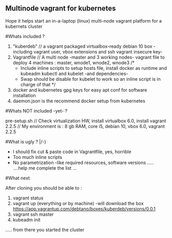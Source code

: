 Multinode vagrant for kubernetes
--------------------------------

Hope it helps start an in-a-laptop (linux) multi-node vagrant platform for a kubernets cluster

#Whats included ?

1. "kuberdeb" // a vagrant packaged virtualbox-ready debian 10 box -including vagrant user, vbox extensions and ssh vagrant insecure key-
2. Vagrantfile // A multi node -master and 3 working nodes- vagrant file to deploy 4 machines : master, wnode1, wnode2, wnode3
	/*
	* Include inline scripts to setup hosts file, install docker as runtime and kubeadm kubectl and kubelet -and dependencies-
	* Swap should be disable for kubelet to work so an inline script is in charge of that
	*/
3. docker and kubernetes gpg keys for easy apt conf for software installation
4. daemon.json is the recommend docker setup from kubernetes 

#Whats NOT included -yet- ?

pre-setup.sh // Check virtualization HW, install virtualbox 6.0, install vagrant 2.2.5
             // My environment is : 8 gb RAM, core i5, debian 10, vbox 6.0, vagrant 2.2.5

#What is ugly ? |/-)

* I should fix cut & paste code in Vagrantfile, yes, horrible
* Too much inline scripts 
* No parametrization -like required resources, software versions
.....
....help me complete the list ...

#What next

After cloning you should be able to :

1. vagrant status
2. vagrant up (everything or by machine) -will download the box https://app.vagrantup.com/debtano/boxes/kuberdeb/versions/0.0.1
3. vagrant ssh master
4. kubeadm init

..... from there you started the cluster 


